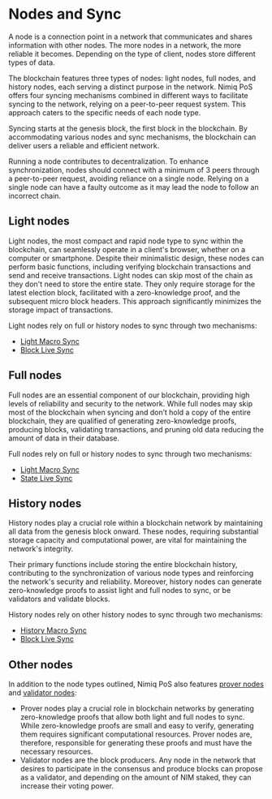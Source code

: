 # Nodes and Sync

A node is a connection point in a network that communicates and shares information with other nodes. The more nodes in a network, the more reliable it becomes. Depending on the type of client, nodes store different types of data.

The blockchain features three types of nodes: light nodes, full nodes, and history nodes, each serving a distinct purpose in the network. Nimiq PoS offers four syncing mechanisms combined in different ways to facilitate syncing to the network, relying on a peer-to-peer request system. This approach caters to the specific needs of each node type.

Syncing starts at the genesis block, the first block in the blockchain. By accommodating various nodes and sync mechanisms, the blockchain can deliver users a reliable and efficient network.

Running a node contributes to decentralization. To enhance synchronization, nodes should connect with a minimum of 3 peers through a peer-to-peer request, avoiding reliance on a single node. Relying on a single node can have a faulty outcome as it may lead the node to follow an incorrect chain.

## Light nodes

Light nodes, the most compact and rapid node type to sync within the blockchain, can seamlessly operate in a client's browser, whether on a computer or smartphone. Despite their minimalistic design, these nodes can perform basic functions, including verifying blockchain transactions and send and receive transactions. Light nodes can skip most of the chain as they don't need to store the entire state. They only require storage for the latest election block, facilitated with a zero-knowledge proof, and the subsequent micro block headers. This approach significantly minimizes the storage impact of transactions.

Light nodes rely on full or history nodes to sync through two mechanisms:

- [Light Macro Sync](light-macro-sync.md)
- [Block Live Sync](block-live-sync.md)

## Full nodes

Full nodes are an essential component of our blockchain, providing high levels of reliability and security to the network. While full nodes may skip most of the blockchain when syncing and don’t hold a copy of the entire blockchain, they are qualified of generating zero-knowledge proofs, producing blocks, validating transactions, and pruning old data reducing the amount of data in their database.

Full nodes rely on full or history nodes to sync through two mechanisms:

- [Light Macro Sync](light-macro-sync.md)
- [State Live Sync](state-live-sync.md)

## History nodes

History nodes play a crucial role within a blockchain network by maintaining all data from the genesis block onward. These nodes, requiring substantial storage capacity and computational power, are vital for maintaining the network's integrity.

Their primary functions include storing the entire blockchain history, contributing to the synchronization of various node types and reinforcing the network's security and reliability. Moreover, history nodes can generate zero-knowledge proofs to assist light and full nodes to sync, or be validators and validate blocks.

History nodes rely on other history nodes to sync through two mechanisms:

- [History Macro Sync](history-macro-sync.md)
- [Block Live Sync](block-live-sync.md)

## Other nodes

In addition to the node types outlined, Nimiq PoS also features [prover nodes](/learn/protocol/prover-node.md) and [validator nodes](/learn/protocol/validators/validators-and-stakers.md):

- Prover nodes play a crucial role in blockchain networks by generating zero-knowledge proofs that allow both light and full nodes to sync. While zero-knowledge proofs are small and easy to verify, generating them requires significant computational resources. Prover nodes are, therefore, responsible for generating these proofs and must have the necessary resources.
- Validator nodes are the block producers. Any node in the network that desires to participate in the consensus and produce blocks can propose as a validator, and depending on the amount of NIM staked, they can increase their voting power.

